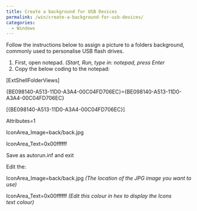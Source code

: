 ```yaml
---
title: Create a background for USB Devices
permalink: /win/create-a-background-for-usb-devices/
categories:
  - Windows
---
```

Follow the instructions below to assign a picture to a folders background, commonly used to personalise USB flash drives.

  1. First, open notepad. _(Start, Run, type in: notepad, press Enter_
  2. Copy the below coding to the notepad:

[ExtShellFolderViews]
  
{BE098140-A513-11D0-A3A4-00C04FD706EC}={BE098140-A513-11D0-A3A4-00C04FD706EC}

[{BE098140-A513-11D0-A3A4-00C04FD706EC}]
  
Attributes=1
  
IconArea_Image=back/back.jpg
  
IconArea_Text=0x00ffffff

Save as autorun.inf and exit
  
Edit the:

IconArea_Image=back/back.jpg _(The location of the JPG image you want to use)_
  
IconArea_Text=0x00ffffff _(Edit this colour in hex to display the Icons text colour)_
